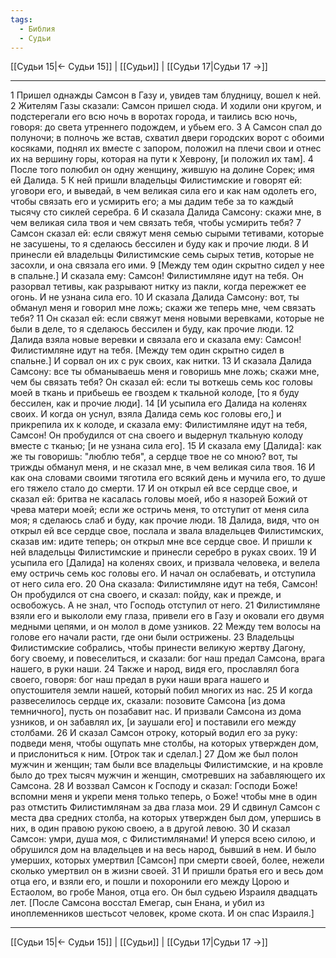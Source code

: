 ```yaml
---
tags:
  - Библия
  - Судьи
---
```

[[Судьи 15|← Судьи 15]] | [[Судьи]] | [[Судьи 17|Судьи 17 →]]

---
1 Пришел однажды Самсон в Газу и, увидев там блудницу, вошел к ней.
2 Жителям Газы сказали: Самсон пришел сюда. И ходили они кругом, и подстерегали его всю ночь в воротах города, и таились всю ночь, говоря: до света утреннего подождем, и убьем его.
3 А Самсон спал до полуночи; в полночь же встав, схватил двери городских ворот с обоими косяками, поднял их вместе с запором, положил на плечи свои и отнес их на вершину горы, которая на пути к Хеврону, [и положил их там].
4 После того полюбил он одну женщину, жившую на долине Сорек; имя ей Далида.
5 К ней пришли владельцы Филистимские и говорят ей: уговори его, и выведай, в чем великая сила его и как нам одолеть его, чтобы связать его и усмирить его; а мы дадим тебе за то каждый тысячу сто сиклей серебра.
6 И сказала Далида Самсону: скажи мне, в чем великая сила твоя и чем связать тебя, чтобы усмирить тебя?
7 Самсон сказал ей: если свяжут меня семью сырыми тетивами, которые не засушены, то я сделаюсь бессилен и буду как и прочие люди.
8 И принесли ей владельцы Филистимские семь сырых тетив, которые не засохли, и она связала его ими.
9 [Между тем один скрытно сидел у нее в спальне.] И сказала ему: Самсон! Филистимляне идут на тебя. Он разорвал тетивы, как разрывают нитку из пакли, когда пережжет ее огонь. И не узнана сила его.
10 И сказала Далида Самсону: вот, ты обманул меня и говорил мне ложь; скажи же теперь мне, чем связать тебя?
11 Он сказал ей: если свяжут меня новыми веревками, которые не были в деле, то я сделаюсь бессилен и буду, как прочие люди.
12 Далида взяла новые веревки и связала его и сказала ему: Самсон! Филистимляне идут на тебя. [Между тем один скрытно сидел в спальне.] И сорвал он их с рук своих, как нитки.
13 И сказала Далида Самсону: все ты обманываешь меня и говоришь мне ложь; скажи мне, чем бы связать тебя? Он сказал ей: если ты воткешь семь кос головы моей в ткань и прибьешь ее гвоздем к ткальной колоде, [то я буду бессилен, как и прочие люди].
14 [И усыпила его Далида на коленях своих. И когда он уснул, взяла Далида семь кос головы его,] и прикрепила их к колоде, и сказала ему: Филистимляне идут на тебя, Самсон! Он пробудился от сна своего и выдернул ткальную колоду вместе с тканью; [и не узнана сила его].
15 И сказала ему [Далида]: как же ты говоришь: "люблю тебя", а сердце твое не со мною? вот, ты трижды обманул меня, и не сказал мне, в чем великая сила твоя.
16 И как она словами своими тяготила его всякий день и мучила его, то душе его тяжело стало до смерти.
17 И он открыл ей все сердце свое, и сказал ей: бритва не касалась головы моей, ибо я назорей Божий от чрева матери моей; если же остричь меня, то отступит от меня сила моя; я сделаюсь слаб и буду, как прочие люди.
18 Далида, видя, что он открыл ей все сердце свое, послала и звала владельцев Филистимских, сказав им: идите теперь; он открыл мне все сердце свое. И пришли к ней владельцы Филистимские и принесли серебро в руках своих.
19 И усыпила его [Далида] на коленях своих, и призвала человека, и велела ему остричь семь кос головы его. И начал он ослабевать, и отступила от него сила его.
20 Она сказала: Филистимляне идут на тебя, Самсон! Он пробудился от сна своего, и сказал: пойду, как и прежде, и освобожусь. А не знал, что Господь отступил от него.
21 Филистимляне взяли его и выкололи ему глаза, привели его в Газу и оковали его двумя медными цепями, и он молол в доме узников.
22 Между тем волосы на голове его начали расти, где они были острижены.
23 Владельцы Филистимские собрались, чтобы принести великую жертву Дагону, богу своему, и повеселиться, и сказали: бог наш предал Самсона, врага нашего, в руки наши.
24 Также и народ, видя его, прославлял бога своего, говоря: бог наш предал в руки наши врага нашего и опустошителя земли нашей, который побил многих из нас.
25 И когда развеселилось сердце их, сказали: позовите Самсона [из дома темничного], пусть он позабавит нас. И призвали Самсона из дома узников, и он забавлял их, [и заушали его] и поставили его между столбами.
26 И сказал Самсон отроку, который водил его за руку: подведи меня, чтобы ощупать мне столбы, на которых утвержден дом, и прислониться к ним. [Отрок так и сделал.]
27 Дом же был полон мужчин и женщин; там были все владельцы Филистимские, и на кровле было до трех тысяч мужчин и женщин, смотревших на забавляющего их Самсона.
28 И воззвал Самсон к Господу и сказал: Господи Боже! вспомни меня и укрепи меня только теперь, о Боже! чтобы мне в один раз отмстить Филистимлянам за два глаза мои.
29 И сдвинул Самсон с места два средних столба, на которых утвержден был дом, упершись в них, в один правою рукою своею, а в другой левою.
30 И сказал Самсон: умри, душа моя, с Филистимлянами! И уперся всею силою, и обрушился дом на владельцев и на весь народ, бывший в нем. И было умерших, которых умертвил [Самсон] при смерти своей, более, нежели сколько умертвил он в жизни своей.
31 И пришли братья его и весь дом отца его, и взяли его, и пошли и похоронили его между Цорою и Естаолом, во гробе Маноя, отца его. Он был судьею Израиля двадцать лет. [После Самсона восстал Емегар, сын Енана, и убил из иноплеменников шестьсот человек, кроме скота. И он спас Израиля.]

---
[[Судьи 15|← Судьи 15]] | [[Судьи]] | [[Судьи 17|Судьи 17 →]]